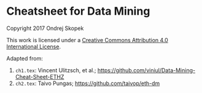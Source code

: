 # Cheatsheet for Data Mining

Copyright 2017 Ondrej Skopek

This work is licensed under a [Creative Commons Attribution 4.0 International License](http://creativecommons.org/licenses/by/4.0/).

Adapted from:

1. `ch1.tex`: Vincent Ulitzsch, et al.; https://github.com/viniul/Data-Mining-Cheat-Sheet-ETHZ
2. `ch2.tex`: Taivo Pungas; https://github.com/taivop/eth-dm
